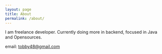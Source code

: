```yaml
---
layout: page
title: About
permalink: /about/
---
```


I am freelance developer. Currently doing more in backend, focused in Java and Opensources.

email: tobby48@gmail.com
